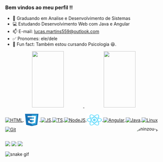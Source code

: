 ### Bem vindos ao meu perfil !!

- 📖 Graduando em Analise e Desenvolvimento de Sistemas
- 💻 Estudando Desenvolvimento Web com Java e Angular
- 📫 E-mail: lucas.martins559@outlook.com
- ✅ Pronomes: ele/dele
- 🧠 Fun fact: Também estou cursando Psicologia 😆. 

<div align="center">
  <a href="https://github.com/lmartins12">
  <img width="45%" height="180em" src="https://github-readme-stats.vercel.app/api?username=lmartins12&show_icons=true&theme=github_dark&include_all_commits=true&count_private=true"/>
  <img width="45%" height="180em" src="https://github-readme-stats.vercel.app/api/top-langs/?username=lmartins12&layout=compact&langs_count=7&theme=github_dark"/>
</div>
  
<div style="display: inline_block"><br>

  <img align="center" alt="HTML" height="40" width="50" src="https://cdn.jsdelivr.net/gh/devicons/devicon/icons/html5/html5-original.svg">
  <img align="center" alt="CSS" height="40" width="50" src="https://raw.githubusercontent.com/devicons/devicon/master/icons/css3/css3-original.svg">
  <img align="center" alt="JS" height="40" width="50" src="https://cdn.jsdelivr.net/gh/devicons/devicon/icons/javascript/javascript-original.svg">
  <img align="center" alt="TS" height="40" width="50" src="https://cdn.jsdelivr.net/gh/devicons/devicon/icons/typescript/typescript-plain.svg">
  <img align="center" alt="NodeJS" height="40" width="50" src="https://cdn.jsdelivr.net/gh/devicons/devicon/icons/nodejs/nodejs-original.svg">
  <img align="center" alt="React" height="40" width="50" src="https://raw.githubusercontent.com/devicons/devicon/master/icons/react/react-original.svg">
  <img align="center" alt="Angular" height="40" width="50" src="https://cdn.jsdelivr.net/gh/devicons/devicon/icons/angularjs/angularjs-original.svg"> 
  <img align="center" alt="Java" height="40" width="50" src="https://cdn.jsdelivr.net/gh/devicons/devicon/icons/java/java-original.svg">
  <img align="center" alt="Linux" height="40" width="50" src="https://cdn.jsdelivr.net/gh/devicons/devicon/icons/linux/linux-original.svg">
  <img align="center" alt="Git" height="40" width="50" src="https://cdn.jsdelivr.net/gh/devicons/devicon/icons/git/git-original.svg">
  <img align="right" alt="shinzou-pic" height="150" style="border-radius:50px;" src="https://media.discordapp.net/attachments/740021704444608544/1015119703489908816/shingeki.png?width=500&height=550">
</div>
  
##

<div>       
  <a href="https://www.linkedin.com/in/lucas-martins-0743b1190/" target="_blank"><img src="https://img.shields.io/badge/-LinkedIn-%230077B5?style=for-the-badge&logo=linkedin&logoColor=white" target="_blank"></a> 
  <a href="https://www.instagram.com/lmartins559/" target="_blank"><img src="https://img.shields.io/badge/-Instagram-%23E4405F?style=for-the-badge&logo=instagram&logoColor=white" target="_blank"></a>
  <a href = "mailto:lucas.martins559@outlook.com"><img src="https://img.shields.io/badge/Microsoft_Outlook-0078D4?style=for-the-badge&logo=microsoft-outlook&logoColor=white"></a>

 ![snake gif](https://github.com/lmartins12/lmartins12/blob/output/github-contribution-grid-snake.svg)
 
  </div>
